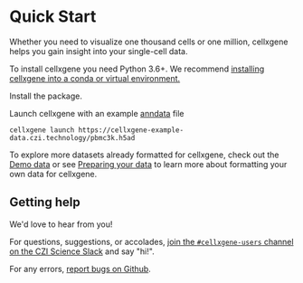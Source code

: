 # Quick Start

Whether you need to visualize one thousand cells or one million, cellxgene helps you gain insight into your single-cell data.

To install cellxgene you need Python 3.6+. We recommend [installing cellxgene into a conda or virtual environment.](https://github.com/chanzuckerberg/cellxgene/blob/main/docs/posts/install)

Install the package.

Launch cellxgene with an example [anndata](https://anndata.readthedocs.io/en/latest/) file

```text
cellxgene launch https://cellxgene-example-data.czi.technology/pbmc3k.h5ad
```

To explore more datasets already formatted for cellxgene, check out the [Demo data](https://github.com/chanzuckerberg/cellxgene/blob/main/docs/posts/demo-data) or see [Preparing your data](https://github.com/chanzuckerberg/cellxgene/blob/main/docs/posts/prepare) to learn more about formatting your own data for cellxgene.

## Getting help

We'd love to hear from you!

For questions, suggestions, or accolades, [join the `#cellxgene-users` channel on the CZI Science Slack](https://join-cellxgene-users.herokuapp.com/) and say "hi!".

For any errors, [report bugs on Github](https://github.com/chanzuckerberg/cellxgene/issues).

